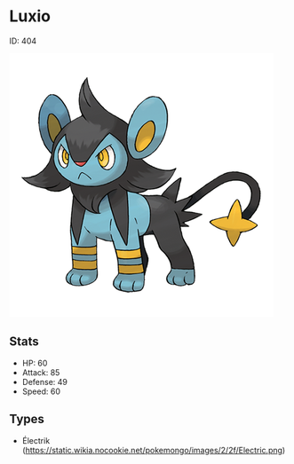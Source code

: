 # Luxio


ID: 404

![](https://raw.githubusercontent.com/PokeAPI/sprites/master/sprites/pokemon/other/official-artwork/404.png "Luxio")

## Stats


 - HP: 60
 - Attack: 85
 - Defense: 49
 - Speed: 60

## Types


 - Électrik (https://static.wikia.nocookie.net/pokemongo/images/2/2f/Electric.png)
